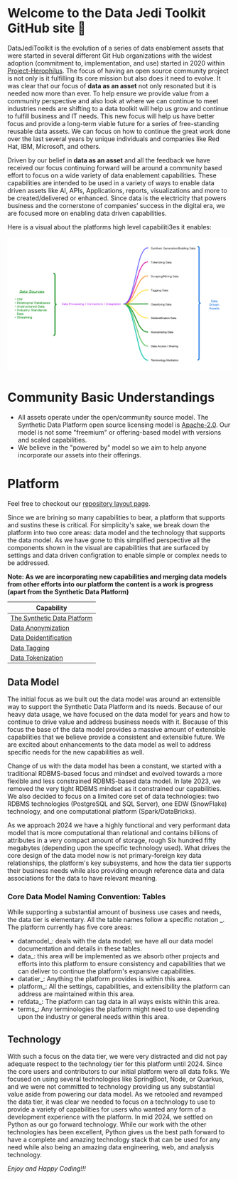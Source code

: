 # Welcome to the Data Jedi Toolkit GitHub site 👋
DataJediToolkit is the evolution of a series of data enablement assets that were started in several different Git Hub organizations with
the widest adoption (commitment to, implementation, and use) started in 2020 within [Project-Herophilus](https://github.com/Project-Herophilus/). 
The focus of having an open source community project is not only is it fulfilling its core mission but also does it need to evolve. It was clear that
our focus of <b>data as an asset</b> not only resonated but it is needed now more than ever. To help ensure we provide value from a community perspective and
also look at where we can continue to meet industries needs are shifting to a data toolkit will help us grow and continue to fulfill business and IT needs.
This new focus will help us have better focus and provide a long-term viable future for a series of free-standing reusable data assets. We can focus on how to continue 
the great work done over the last several years by unique individuals and companies like Red Hat, IBM, Microsoft, and others.

Driven by our belief in <b>data as an asset</b> and all the feedback we have received our focus continuing forward will be around a community based effort to focus on a wide 
variety of data enablement capabilities. These capabilities are intended to be used in a variety of ways to enable data driven assets like AI, APIs, Applications, reports, visualizations and more to be created/delivered or enhanced. Since data is the electricity that powers business and the cornerstone of companies’ success in the digital era, we are focused more on enabling data driven capabilities.

Here is a visual about the platforms high level capabiliti3es it enables:

![Capabilities](Data-Jedi-Toolkit.png)

# Community Basic Understandings

* All assets operate under the open/community source model. The Synthetic Data Platform open source
  licensing model is <a href="https://opensource.org/licenses/Apache-2.0" target="_blank">Apache-2.0</a>.
  Our model is not some "freemium" or offering-based model with versions and scaled capabilities.
* We believe in the "powered by" model so we aim to help anyone incorporate our assets into their offerings.
  
# Platform
Feel free to checkout our [repository layout page](https://github.com/DataJediToolbelt/.github/blob/main/profile/RepositoryLayout.md).

Since we are brining so many capabilities to bear, a platform that supports and sustins these is critical. 
For simplicity's sake, we break down the platform into two core areas: data model and the 
technology that supports the data model. As we have gone to this simplified perspective all
the components shown in the visual are capabilities that are surfaced by settings and data driven configration to enable simple or complex 
needs to be addressed. 

<b>Note: As we are incorporating new capabilities and merging data models from other
efforts into our platform the content is a work is progress (apart from the Synthetic Data Platform)</b>
<br>

<div align="center">
  
| Capability                                                                   | 
|------------------------------------------------------------------------------|
| <a href="./SyntheticData.md" target="_blank">The Synthetic Data Platform</a> |
| <a href="./AnonymizingData.md" target="_blank">Data Anonymization</a>        |
| <a href="./DeidentifyingData.md" target="_blank">Data Deidentification</a>   |
| <a href="./TaggingData.md" target="_blank">Data Tagging</a>                  |
| <a href="./TokenizeData.md" target="_blank">Data Tokenization</a>            |
</div>

## Data Model
The initial focus as we built out the data model was around an extensible way to support 
the Synthetic Data Platform and its needs. Because of our heavy data usage, we have 
focused on the data model for years and how to continue to drive value and address business needs with it.
Because of this focus the base of the data model provides a massive amount of extensible capabilities that we believe
provide a consistent and extensible future. We are excited about enhancements to the data model as well to address specific
needs for the new capabilities as well.

Change of us with the data model has been a constant, we started with a traditional RDBMS-based focus and mindset and evolved towards a 
more flexible and less constrained RDBMS-based data model. In late 2023, we removed the very tight RDBMS mindset as it constrained our capabilities. We also 
decided to focus on a limited core set of data technologies: two RDBMS technologies (PostgreSQL and SQL Server), one EDW (SnowFlake) technology, 
and one computational platform (Spark/DataBricks). 

As we approach 2024 we have a highly functional and very performant data model that is more computational 
than relational and contains billions of attributes in a very compact amount of storage, rough 
Six hundred fifty megabytes (depending upon the specific technology used). What drives the core design of the data model now is not primary-foreign 
key data relationships, the platform's key subsystems, and how the data tier supports their business needs while also providing enough reference data and
data associations for the data to have relevant meaning.

### Core Data Model Naming Convention: Tables
While supporting a substantial amount of business use cases and needs, the data tier is elementary.
All the table names follow a specific notation <core area>_<capability>. The platform currently 
has five core areas:
- datamodel_<capability>: deals with the data model; we have all our data model documentation and details in these tables.
- data_<capability>: this area will be implemented as we absorb other projects and efforts into this platform to ensure consistency
  and capabilities that we can deliver to continue the platform's expansive capabilities.
- datatier_<capability>: Anything the platform provides is within this area.
- platform_<capability>: All the settings, capabilities, and extensibility the platform can address are maintained within this area.
- refdata_<capability>: The platform can tag data in all ways exists within this area.
- terms_<capability>: Any terminologies the platform might need to use depending upon the industry or general needs within this area.

## Technology
With such a focus on the data tier, we were very distracted and did not pay adequate respect to the technology tier for this 
platform until 2024. Since the core users and contributors to our initial platform were 
all data folks. We focused on using several technologies like SpringBoot, Node, or Quarkus, and we were not committed to 
technology providing us any substantial value aside from powering our data model. As we retooled and revamped the data tier, 
it was clear we needed to focus on a technology to use to provide a variety of capabilities for 
users who wanted any form of a development experience with the platform. In mid 2024, we 
settled on Python as our go forward technology. While our work with the other technologies has been excellent, Python 
gives us the best path forward to have a complete and amazing technology stack that can 
be used for any need while also being an amazing data engineering, web, and analysis technology.

*Enjoy and Happy Coding!!!*

<!--

**Here are some ideas to get you started:**

🙋‍♀️ A short introduction - what is your organization all about?
🌈 Contribution guidelines - how can the community get involved?
👩‍💻 Useful resources - where can the community find your docs? Is there anything else the community should know?
🍿 Fun facts - what does your team eat for breakfast?
🧙 Remember, you can do mighty things with the power of [Markdown](https://docs.github.com/github/writing-on-github/getting-started-with-writing-and-formatting-on-github/basic-writing-and-formatting-syntax)
-->
